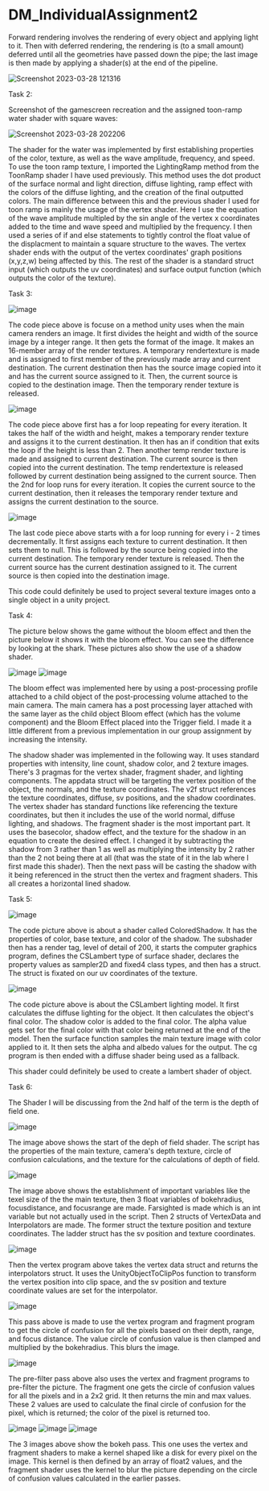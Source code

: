 # DM_IndividualAssignment2



Forward rendering involves the rendering of every object and applying light to it. Then with deferred rendering, the rendering is (to a small amount) deferred until all the geometries have passed down the pipe; the last image is then made by applying a shader(s) at the end of the pipeline. 
 
![Screenshot 2023-03-28 121316](https://user-images.githubusercontent.com/58942233/228303417-1f59bdda-72d9-4dcf-8c2f-03a545f233ce.png)


Task 2:

Screenshot of the gamescreen recreation and the assigned toon-ramp water shader with square waves:

![Screenshot 2023-03-28 202206](https://user-images.githubusercontent.com/58942233/228395461-bf118b2c-249a-4008-a2d0-d29f16f3c765.png)

The shader for the water was implemented by first establishing properties of the color, texture, as well as the wave amplitude, frequency, and speed. To use the toon ramp texture, I imported the LightingRamp method from the ToonRamp shader I have used previously. This method uses the dot product of the surface normal and light direction, diffuse lighting, ramp effect with the colors of the diffuse lighting, and the creation of the final outputted colors. The main difference between this and the previous shader I used for toon ramp is mainly the usage of the vertex shader. Here I use the equation of the wave amplitude multipled by the sin angle of the vertex x coordinates added to the time and wave speed and multiplied by the frequency. I then used a series of if and else statements to tightly control the float value of the displacment to maintain a square structure to the waves. The vertex shader ends with the output of the vertex coordinates' graph positions (x,y,z,w) being affected by this. The rest of the shader is a standard struct input (which outputs the uv coordinates) and surface output function (which outputs the color of the texture).  


Task 3:

![image](https://user-images.githubusercontent.com/58942233/228400064-ddf3b9ed-a695-4fa2-91a0-f76fb7f9b0fa.png)

The code piece above is focuse on a method unity uses when the main camera renders an image. It first divides the height and width of the source image by a integer range. It then gets the format of the image. It makes an 16-member array of the render textures. A temporary rendertexture is made and is assigned to first member of the previously made array and current destination. The current destination then has the source image copied into it and has the current source assigned to it. Then, the current source is copied to the destination image. Then the temporary render texture is released. 

![image](https://user-images.githubusercontent.com/58942233/228401001-045d78d9-bb3c-4ec3-87e7-8d3b1e596172.png)

The code piece above first has a for loop repeating for every iteration. It takes the half of the width and height, makes a temporary render texture and assigns it to the current destination. It then has an if condition that exits the loop if the height is less than 2. Then another temp render texture is made and assigned to current destination. The current source is then copied into the current destination. The temp rendertexture is released followed by current destination being assigned to the current source. Then the 2nd for loop runs for every iteration. It copies the current source to the current destination, then it releases the temporary render texture and assigns the current destination to the source.

![image](https://user-images.githubusercontent.com/58942233/228401809-baa51a2c-e154-4bbe-8ef6-c919feab41f2.png)

The last code piece above starts with a for loop running for every i - 2 times decrementally. It first assigns each texture to current destination. It then sets them to null. This is followed by the source being copied into the current destination. The temporary render texture is released. Then the current source has the current destination assigned to it. The current source is then copied into the destination image. 

This code could definitely be used to project several texture images onto a single object in a unity project. 


Task 4:

The picture below shows the game without the bloom effect and then the picture below it shows it with the bloom effect. You can see the difference by looking at the shark. These pictures also show the use of a shadow shader.

![image](https://user-images.githubusercontent.com/58942233/228565894-b5d94d58-3796-450d-97dc-2044f15a1a97.png)
![image](https://user-images.githubusercontent.com/58942233/228566039-f4e0e6b5-c254-4d3c-8a80-7bb8f45d4428.png)

The bloom effect was implemented here by using a post-processing profile attached to a child object of the post-processing volume attached to the main camera. The main camera has a post processing layer attached with the same layer as the child object Bloom effect (which has the volume component) and the Bloom Effect placed into the Trigger field. I made it a little different from a previous implementation in our group assignment by increasing the intensity.

The shadow shader was implemented in the following way. It uses standard properties with intensity, line count, shadow color, and 2 texture images. There's 3 pragmas for the vertex shader, fragment shader, and lighting components. The appdata struct will be targeting the vertex position of the object, the normals, and the texture coordinates. The v2f struct references the texture coordinates, diffuse, sv positions, and the shadow coordinates. The vertex shader has standard functions like referencing the texture coordinates, but then it includes the use of the world normal, diffuse lighting, and shadows. The fragment shader is the most important part. It uses the basecolor, shadow effect, and the texture for the shadow in an equation to create the desired effect. I changed it by subtracting the shadow from 3 rather than 1 as well as multiplying the intensity by 2 rather than the 2 not being there at all (that was the state of it in the lab where I first made this shader). Then the next pass will be casting the shadow with it being referenced in the struct then the vertex and fragment shaders. This all creates a horizontal lined shadow.


Task 5:

![image](https://user-images.githubusercontent.com/58942233/228577175-a505b654-b7c0-453b-af18-70ae66a5fc70.png)

The code picture above is about a shader called ColoredShadow. It has the properties of color, base texture, and color of the shadow. The subshader then has a render tag, level of detail of 200, it starts the computer graphics program, defines the CSLambert type of surface shader, declares the property values as sampler2D and fixed4 class types, and then has a struct. The struct is fixated on our uv coordinates of the texture.  

![image](https://user-images.githubusercontent.com/58942233/228578560-8427ef62-a699-4ca3-b4e9-35f2dd1d10bd.png)

The code picture above is about the CSLambert lighting model. It first calculates the diffuse lighting for the object. It then calculates the object's final color. The shadow color is added to the final color. The alpha value gets set for the final color with that color being returned at the end of the model. Then the surface function samples the main texture image with color applied to it. It then sets the alpha and albedo values for the output. The cg program is then ended with a diffuse shader being used as a fallback.

This shader could definitely be used to create a lambert shader of object. 


Task 6: 

The Shader I will be discussing from the 2nd half of the term is the depth of field one. 

![image](https://user-images.githubusercontent.com/58942233/228586052-03b26043-35ed-48ef-900c-8569fecc4db0.png)

The image above shows the start of the deph of field shader. The script has the properties of the main texture, camera's depth texture, circle of confusion calculations, and the texture for the calculations of depth of field. 

![image](https://user-images.githubusercontent.com/58942233/228587279-5a312eab-36e7-4ba8-b51d-94a25b7a9d2f.png)

The image above shows the establishment of important variables like the texel size of the the main texture, then 3 float variables of bokehradius, focusdistance, and focusrange are made. Farsighted is made which is an int variable but not actually used in the script. Then 2 structs of VertexData and Interpolators are made. The former struct the texture position and texture coordinates. The ladder struct has the sv position and texture coordinates. 

![image](https://user-images.githubusercontent.com/58942233/228588469-a5f7d143-e71a-4028-898a-6c410ee63a48.png)

Then the vertex program above takes the vertex data struct and returns the interpolators struct. It uses the UnityObjectToClipPos function to transform the vertex position into clip space, and the sv position and texture coordinate values are set for the interpolator. 

![image](https://user-images.githubusercontent.com/58942233/228589690-74b34cb6-7a74-44df-a859-42d74426bc0e.png)

This pass above is made to use the vertex program and fragment program to get the circle of confusion for all the pixels based on their depth, range, and focus distance. The value circle of confusion value is then clamped and multiplied by the bokehradius. This blurs the image. 

![image](https://user-images.githubusercontent.com/58942233/228591437-5d7c8175-afa9-48b9-bb43-eb5a66e76e6c.png)

The pre-filter pass above also uses the vertex and fragment programs to pre-filter the picture. The fragment one gets the circle of confusion values for all the pixels and in a 2x2 grid. It then returns the min and max values. These 2 values are used to calculate the final circle of confusion for the pixel, which is returned; the color of the pixel is returned too. 

![image](https://user-images.githubusercontent.com/58942233/228592608-022c9fc0-6193-49f8-aa45-0a92ae4390e2.png)
![image](https://user-images.githubusercontent.com/58942233/228592771-32d0c85d-61c6-4651-bf77-a699ea295ec4.png)
![image](https://user-images.githubusercontent.com/58942233/228593037-5e4f6ff3-1b6c-4492-a304-dc049ec088af.png)

The 3 images above show the bokeh pass. This one uses the vertex and fragment shaders to make a kernel shaped like a disk for every pixel on the image. This kernel is then defined by an array of float2 values, and the fragment shader uses the kernel to blur the picture depending on the circle of confusion values calculated in the earlier passes. 
